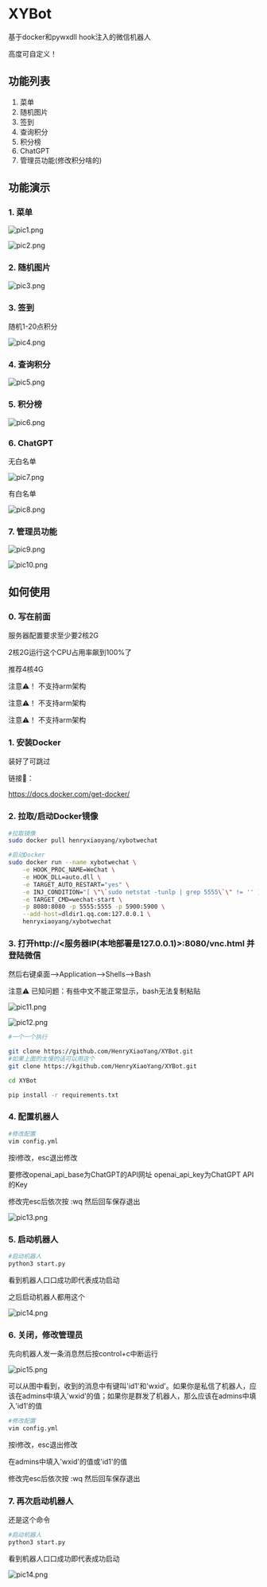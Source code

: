 # XYBot
基于docker和pywxdll hook注入的微信机器人

高度可自定义！

## 功能列表

1. 菜单
2. 随机图片
3. 签到
4. 查询积分
5. 积分榜
6. ChatGPT
7. 管理员功能(修改积分啥的)

## 功能演示
### 1. 菜单

![pic1.png](https://github.com/HenryXiaoYang/XYBot/blob/main/readmepics/pic1.png)

![pic2.png](https://github.com/HenryXiaoYang/XYBot/blob/main/readmepics/pic2.png)

### 2. 随机图片

![pic3.png](https://github.com/HenryXiaoYang/XYBot/blob/main/readmepics/pic3.png)

### 3. 签到

随机1-20点积分

![pic4.png](https://github.com/HenryXiaoYang/XYBot/blob/main/readmepics/pic4.png)

### 4. 查询积分

![pic5.png](https://github.com/HenryXiaoYang/XYBot/blob/main/readmepics/pic5.png)

### 5. 积分榜

![pic6.png](https://github.com/HenryXiaoYang/XYBot/blob/main/readmepics/pic6.png)

### 6. ChatGPT

无白名单

![pic7.png](https://github.com/HenryXiaoYang/XYBot/blob/main/readmepics/pic7.png)

有白名单

![pic8.png](https://github.com/HenryXiaoYang/XYBot/blob/main/readmepics/pic8.png)

### 7. 管理员功能

![pic9.png](https://github.com/HenryXiaoYang/XYBot/blob/main/readmepics/pic9.png)

![pic10.png](https://github.com/HenryXiaoYang/XYBot/blob/main/readmepics/pic10.png)

## 如何使用

### 0. 写在前面
服务器配置要求至少要2核2G

2核2G运行这个CPU占用率飙到100%了

推荐4核4G

注意⚠！ 不支持arm架构️

注意⚠！ 不支持arm架构️

注意⚠！ 不支持arm架构️


### 1. 安装Docker

装好了可跳过

链接🔗：

https://docs.docker.com/get-docker/

### 2. 拉取/启动Docker镜像
```bash
#拉取镜像
sudo docker pull henryxiaoyang/xybotwechat
```
```bash
#启动Docker
sudo docker run --name xybotwechat \
    -e HOOK_PROC_NAME=WeChat \
    -e HOOK_DLL=auto.dll \
    -e TARGET_AUTO_RESTART="yes" \
    -e INJ_CONDITION="[ \"\`sudo netstat -tunlp | grep 5555\`\" != '' ] && exit 0 ; sleep 5 ; curl 'http://127.0.0.1:8680/hi' 2>/dev/null | grep -P 'code.:0'" \
    -e TARGET_CMD=wechat-start \
    -p 8080:8080 -p 5555:5555 -p 5900:5900 \
    --add-host=dldir1.qq.com:127.0.0.1 \
    henryxiaoyang/xybotwechat
```

### 3. 打开http://<服务器IP(本地部署是127.0.0.1)>:8080/vnc.html 并登陆微信

然后右键桌面-->Application-->Shells-->Bash

注意⚠️ 已知问题：有些中文不能正常显示，bash无法复制粘贴

![pic11.png](https://github.com/HenryXiaoYang/XYBot/blob/main/readmepics/pic11.png)

![pic12.png](https://github.com/HenryXiaoYang/XYBot/blob/main/readmepics/pic12.png)

```bash
#一个一个执行

git clone https://github.com/HenryXiaoYang/XYBot.git
#如果上面的太慢的话可以用这个
git clone https://kgithub.com/HenryXiaoYang/XYBot.git

cd XYBot

pip install -r requirements.txt
```

### 4. 配置机器人
```bash
#修改配置
vim config.yml
```
按i修改，esc退出修改

要修改openai_api_base为ChatGPT的API网址 openai_api_key为ChatGPT API的Key

修改完esc后依次按 :wq 然后回车保存退出

![pic13.png](https://github.com/HenryXiaoYang/XYBot/blob/main/readmepics/pic13.png)



### 5. 启动机器人
```bash
#启动机器人
python3 start.py
```
看到机器人口口成功即代表成功启动

之后启动机器人都用这个

![pic14.png](https://github.com/HenryXiaoYang/XYBot/blob/main/readmepics/pic14.png)

### 6. 关闭，修改管理员
先向机器人发一条消息然后按control+c中断运行

![pic15.png](https://github.com/HenryXiaoYang/XYBot/blob/main/readmepics/pic15.png)

可以从图中看到，收到的消息中有键叫'id1'和'wxid'。如果你是私信了机器人，应该在admins中填入'wxid'的值；如果你是群发了机器人，那么应该在admins中填入'id1'的值

```bash
#修改配置
vim config.yml
```
按i修改，esc退出修改

在admins中填入'wxid'的值或'id1'的值

修改完esc后依次按 :wq 然后回车保存退出

### 7. 再次启动机器人
还是这个命令
```bash
#启动机器人
python3 start.py
```
看到机器人口口成功即代表成功启动

![pic14.png](https://github.com/HenryXiaoYang/XYBot/blob/main/readmepics/pic16.png)
